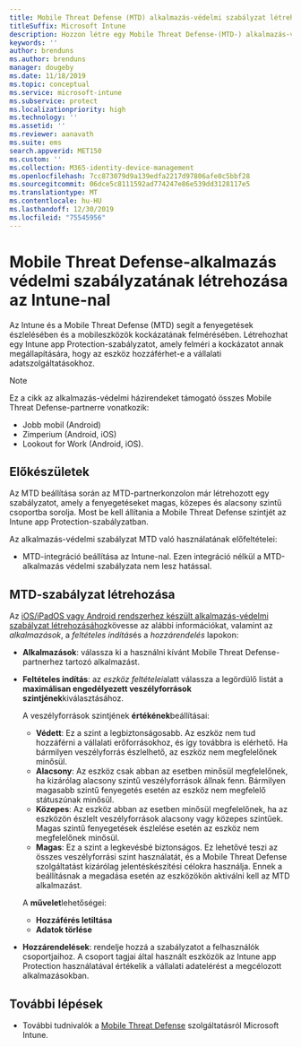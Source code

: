 ```yaml
---
title: Mobile Threat Defense (MTD) alkalmazás-védelmi szabályzat létrehozása az Intune-nal
titleSuffix: Microsoft Intune
description: Hozzon létre egy Mobile Threat Defense-(MTD-) alkalmazás-védelmi szabályzatot Microsoft Intuneokkal.
keywords: ''
author: brenduns
ms.author: brenduns
manager: dougeby
ms.date: 11/18/2019
ms.topic: conceptual
ms.service: microsoft-intune
ms.subservice: protect
ms.localizationpriority: high
ms.technology: ''
ms.assetid: ''
ms.reviewer: aanavath
ms.suite: ems
search.appverid: MET150
ms.custom: ''
ms.collection: M365-identity-device-management
ms.openlocfilehash: 7cc873079d9a139edfa2217d97806afe0c5bbf28
ms.sourcegitcommit: 06dce5c8111592ad774247e86e539dd3128117e5
ms.translationtype: MT
ms.contentlocale: hu-HU
ms.lasthandoff: 12/30/2019
ms.locfileid: "75545956"
---
```

# <a name="create-mobile-threat-defense-app-protection-policy-with-intune"></a>Mobile Threat Defense-alkalmazás védelmi szabályzatának létrehozása az Intune-nal

Az Intune és a Mobile Threat Defense (MTD) segít a fenyegetések észlelésében és a mobileszközök kockázatának felmérésében. Létrehozhat egy Intune app Protection-szabályzatot, amely felméri a kockázatot annak megállapítására, hogy az eszköz hozzáférhet-e a vállalati adatszolgáltatásokhoz.


> [!NOTE]
> Ez a cikk az alkalmazás-védelmi házirendeket támogató összes Mobile Threat Defense-partnerre vonatkozik:
>
> - Jobb mobil (Android)
> - Zimperium (Android, iOS)
> - Lookout for Work (Android, iOS).

## <a name="before-you-begin"></a>Előkészületek

Az MTD beállítása során az MTD-partnerkonzolon már létrehozott egy szabályzatot, amely a fenyegetéseket magas, közepes és alacsony szintű csoportba sorolja. Most be kell állítania a Mobile Threat Defense szintjét az Intune app Protection-szabályzatban.

Az alkalmazás-védelmi szabályzat MTD való használatának előfeltételei:

- MTD-integráció beállítása az Intune-nal. Ezen integráció nélkül a MTD-alkalmazás védelmi szabályzata nem lesz hatással.

## <a name="to-create-an-mtd-app-protection-policy"></a>MTD-szabályzat létrehozása

Az [iOS/iPadOS vagy Android rendszerhez készült alkalmazás-védelmi szabályzat létrehozásához](../apps/app-protection-policies.md#app-protection-policies-for-iosipados-and-android-apps)kövesse az alábbi információkat, valamint az *alkalmazások*, a *feltételes indítás*és a *hozzárendelés* lapokon:

- **Alkalmazások**: válassza ki a használni kívánt Mobile Threat Defense-partnerhez tartozó alkalmazást.
- **Feltételes indítás**: az *eszköz feltételei*alatt válassza a legördülő listát a **maximálisan engedélyezett veszélyforrások szintjének**kiválasztásához.

  A veszélyforrások szintjének **értékének**beállításai:

  - **Védett**: Ez a szint a legbiztonságosabb. Az eszköz nem tud hozzáférni a vállalati erőforrásokhoz, és így továbbra is elérhető. Ha bármilyen veszélyforrás észlelhető, az eszköz nem megfelelőnek minősül.
  - **Alacsony**: Az eszköz csak abban az esetben minősül megfelelőnek, ha kizárólag alacsony szintű veszélyforrások állnak fenn. Bármilyen magasabb szintű fenyegetés esetén az eszköz nem megfelelő státuszúnak minősül.
  - **Közepes**: Az eszköz abban az esetben minősül megfelelőnek, ha az eszközön észlelt veszélyforrások alacsony vagy közepes szintűek. Magas szintű fenyegetések észlelése esetén az eszköz nem megfelelőnek minősül.
  - **Magas**: Ez a szint a legkevésbé biztonságos. Ez lehetővé teszi az összes veszélyforrási szint használatát, és a Mobile Threat Defense szolgáltatást kizárólag jelentéskészítési célokra használja. Ennek a beállításnak a megadása esetén az eszközökön aktiválni kell az MTD alkalmazást.

  A **művelet**lehetőségei:

  - **Hozzáférés letiltása**
  - **Adatok törlése**

- **Hozzárendelések**: rendelje hozzá a szabályzatot a felhasználók csoportjaihoz.  A csoport tagjai által használt eszközök az Intune app Protection használatával értékelik a vállalati adatelérést a megcélozott alkalmazásokban.


## <a name="next-steps"></a>További lépések  

- További tudnivalók a [Mobile Threat Defense](~/protect/mobile-threat-defense.md) szolgáltatásról Microsoft Intune.
